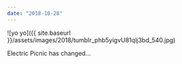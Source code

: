 ```yaml
---
date: "2018-10-28"
---
```


![yo yo]({{ site.baseurl }}/assets/images/2018/tumblr_phb5yigvU81qlj3bd_540.jpg)

Electric Picnic has changed…
